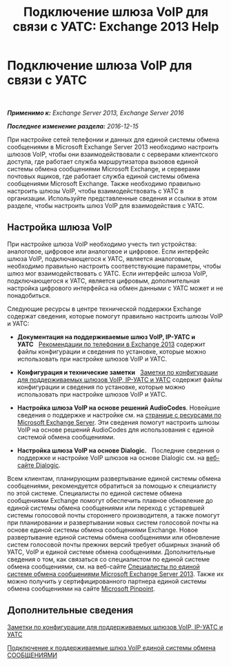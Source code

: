 ﻿---
title: 'Подключение шлюза VoIP для связи с УАТС: Exchange 2013 Help'
TOCTitle: Подключение шлюза VoIP для связи с УАТС
ms:assetid: 76bcdc54-3ec2-408a-bdbe-37826580dd62
ms:mtpsurl: https://technet.microsoft.com/ru-ru/library/Aa998872(v=EXCHG.150)
ms:contentKeyID: 50556393
ms.date: 04/30/2018
mtps_version: v=EXCHG.150
ms.translationtype: HT
---

# Подключение шлюза VoIP для связи с УАТС

 

_**Применимо к:** Exchange Server 2013, Exchange Server 2016_

_**Последнее изменение раздела:** 2016-12-15_

При настройке сетей телефонии и данных для единой системы обмена сообщениями в Microsoft Exchange Server 2013 необходимо настроить шлюзов VoIP, чтобы они взаимодействовали с серверами клиентского доступа, где работает служба маршрутизатора вызовов единой системы обмена сообщениями Microsoft Exchange, и серверами почтовых ящиков, где работает служба единой системы обмена сообщениями Microsoft Exchange. Также необходимо правильно настроить шлюзы VoIP, чтобы взаимодействовать с УАТС в организации. Используйте представленные сведения и ссылки в этом разделе, чтобы настроить шлюз VoIP для взаимодействия с УАТС.

## Настройка шлюза VoIP

При настройке шлюза VoIP необходимо учесть тип устройства: аналоговое, цифровое или аналоговое и цифровое. Если интерфейс шлюза VoIP, подключающегося к УАТС, является аналоговым, необходимо правильно настроить соответствующие параметры, чтобы шлюз мог взаимодействовать с УАТС. Если интерфейс шлюза VoIP, подключающегося к УАТС, является цифровым, дополнительная настройка цифрового интерфейса на обмен данными с УАТС может и не понадобиться.

Следующие ресурсы в центре технической поддержки Exchange содержат сведения, которые помогут правильно настроить шлюзы VoIP и УАТС:

  - **Документация на поддерживаемые шлюз VoIP, IP-УАТС и УАТС**   [Рекомендации по телефонии в Exchange 2013](telephony-advisor-for-exchange-2013-exchange-2013-help.md) содержит файлы конфигурации и сведения по установке, которые можно использовать при настройке шлюзов VoIP и УАТС.

  - **Конфигурация и технические заметки**   [Заметки по конфигурации для поддерживаемых шлюзов VoIP, IP-УАТС и УАТС](configuration-notes-for-supported-voip-gateways-ip-pbxs-and-pbxs-exchange-2013-help.md) содержит файлы конфигурации и сведения по установке, которые можно использовать при настройке шлюзов VoIP и УАТС.

  - **Настройка шлюза VoIP на основе решений AudioCodes**. Новейшие сведения о поддержке и настройке см. на [странице с ресурсами по Microsoft Exchange Server](https://www.audiocodes.com/solutions/microsoft/exchange-server). Эти сведения помогут настроить шлюзы VoIP на основе решений AudioCodes для использования с единой системой обмена сообщениями.

  - **Настройка шлюза VoIP на основе Dialogic.**   Последние сведения о поддержке и настройке VoIP шлюзов на основе Dialogic см. на [веб-сайте Dialogic](https://www.dialogic.com/).

Всем клиентам, планирующим развертывание единой системы обмена сообщениями, рекомендуется обратиться за помощью к специалисту по этой системе. Специалисты по единой системе обмена сообщениями Exchange помогут обеспечить плавное обновление до единой системы обмена сообщениями или переход с устаревшей системы голосовой почты стороннего производителя, а также помогут при планировании и развертывании новых систем голосовой почты на основе единой системы обмена сообщениями Exchange. Новое развертывание единой системы обмена сообщениями или обновление систем голосовой почты прежних версий требует обширных знаний об УАТС, VoIP и единой системе обмена сообщениями. Дополнительные сведения о том, как связаться со специалистом по единой системе обмена сообщениями, см. на веб-сайте [Специалисты по единой системе обмена сообщениями Microsoft Exchange Server 2013](https://go.microsoft.com/fwlink/p/?linkid=262708). Также их можно получить у сертифицированного партнера единой системы обмена сообщениями на сайте [Microsoft Pinpoint](https://go.microsoft.com/fwlink/p/?linkid=261951).

## Дополнительные сведения

[Заметки по конфигурации для поддерживаемых шлюзов VoIP, IP-УАТС и УАТС](configuration-notes-for-supported-voip-gateways-ip-pbxs-and-pbxs-exchange-2013-help.md)

[Подключение к поддерживаемые шлюз VoIP единой системы обмена СООБЩЕНИЯМИ](connect-um-to-a-supported-voip-gateway-exchange-2013-help.md)

